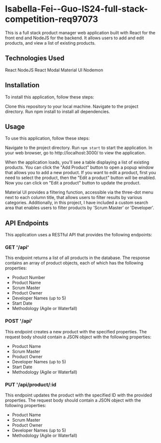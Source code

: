 # Isabella-Fei--Guo-IS24-full-stack-competition-req97073

This is a full stack product manager web application built with React for the front end and NodeJS for the backend. It allows users to add and edit products, and view a list of existing products.

## Technologies Used

React
NodeJS
React Modal
Material UI
Nodemon

## Installation

To install this application, follow these steps:

Clone this repository to your local machine.
Navigate to the project directory.
Run npm install to install all dependencies.

## Usage

To use this application, follow these steps:

Navigate to the project directory.
Run ```npm start``` to start the application.
In your web browser, go to http://localhost:3000/ to view the application.

When the application loads, you'll see a table displaying a list of existing products. You can click the "Add Product" button to open a popup window that allows you to add a new product. If you want to edit a product, first you need to select the product, then the "Edit a product" button will be enabled. Now you can click on "Edit a product" button to update the product. 

Material UI provides a filtering function, accessible via the three-dot menu next to each column title, that allows users to filter results by various categories. Additionally, in this project, I have included a custom search area that enables users to filter products by 'Scrum Master' or 'Developer'.

## API Endpoints

This application uses a RESTful API that provides the following endpoints:

### GET '/api'

This endpoint returns a list of all products in the database. The response contains an array of product objects, each of which has the following properties:
- Product Number
- Product Name
- Scrum Master
- Product Owner
- Developer Names (up to 5)
- Start Date
- Methodology (Agile or Waterfall)

### POST '/api'
This endpoint creates a new product with the specified properties. The request body should contain a JSON object with the following properties:
- Product Name
- Scrum Master
- Product Owner
- Developer Names (up to 5)
- Start Date
- Methodology (Agile or Waterfall)

### PUT '/api/product/:id
This endpoint updates the product with the specified ID with the provided properties. The request body should contain a JSON object with the following properties:
- Product Name
- Scrum Master
- Product Owner
- Developer Names (up to 5)
- Methodology (Agile or Waterfall)